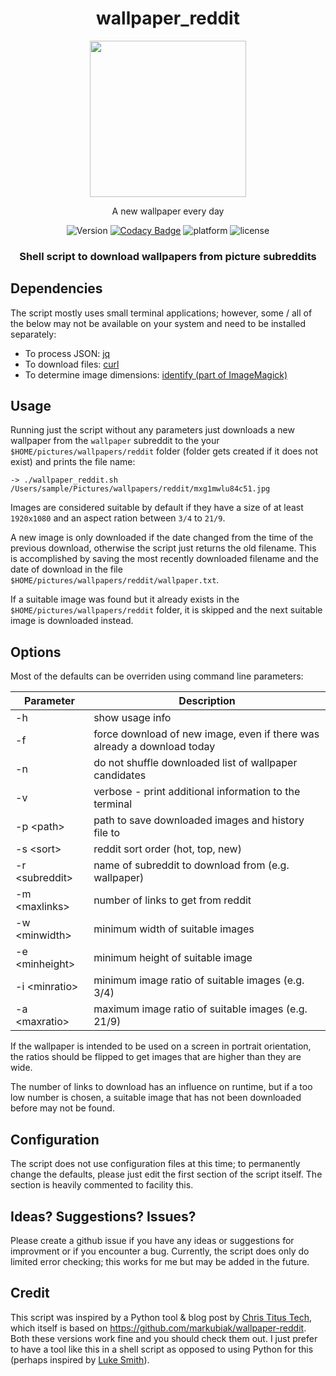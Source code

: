 <div align="center">

# wallpaper_reddit

<img src="https://user-images.githubusercontent.com/8348199/88131440-92576c00-cc0f-11ea-8d75-814c93c8e950.png" height="250px" width="250px">

A new wallpaper every day

![Version](https://img.shields.io/github/v/release/ahauser31/wallpaper_reddit?sort=semver)  [![Codacy Badge](https://app.codacy.com/project/badge/Grade/156864fc024443beb9e06e173b872365)](https://www.codacy.com/manual/ahauser31/wallpaper_reddit?utm_source=github.com&amp;utm_medium=referral&amp;utm_content=ahauser31/wallpaper_reddit&amp;utm_campaign=Badge_Grade)  ![platform](https://img.shields.io/badge/platform-Linux%7CmacOS%7CWindows-informational)  ![license](https://img.shields.io/github/license/ahauser31/wallpaper_reddit)

### Shell script to download wallpapers from picture subreddits

</div>

## Dependencies

The script mostly uses small terminal applications; however, some / all of the below may not be available on your system and need to be installed separately:

* To process JSON: [jq](https://stedolan.github.io/jq/)
* To download files: [curl](https://curl.haxx.se/)
* To determine image dimensions: [identify (part of ImageMagick)](https://imagemagick.org/)

## Usage

Running just the script without any parameters just downloads a new wallpaper from the `wallpaper` subreddit to the your `$HOME/pictures/wallpapers/reddit` folder (folder gets created if it does not exist) and prints the file name:

```
-> ./wallpaper_reddit.sh
/Users/sample/Pictures/wallpapers/reddit/mxg1mwlu84c51.jpg
```

Images are considered suitable by default if they have a size of at least `1920x1080` and an aspect ration between `3/4` to `21/9`.  

A new image is only downloaded if the date changed from the time of the previous download, otherwise the script
just returns the old filename. This is accomplished by saving the most recently downloaded filename and the date of download in the file `$HOME/pictures/wallpapers/reddit/wallpaper.txt`.  

If a suitable image was found but it already exists in the `$HOME/pictures/wallpapers/reddit` folder, it is skipped and the next suitable image is downloaded instead.

## Options

Most of the defaults can be overriden using command line parameters:

Parameter | Description
--------- | -----------
-h  | show usage info
-f  | force download of new image, even if there was already a download today
-n  | do not shuffle downloaded list of wallpaper candidates
-v  | verbose - print additional information to the terminal
-p \<path\> | path to save downloaded images and history file to
-s \<sort\> | reddit sort order (hot, top, new)
-r \<subreddit\> | name of subreddit to download from (e.g. wallpaper)
-m \<maxlinks\> | number of links to get from reddit
-w \<minwidth\> | minimum width of suitable images
-e \<minheight\> | minimum height of suitable image
-i \<minratio\> | minimum image ratio of suitable images (e.g. 3/4)
-a \<maxratio\> | maximum image ratio of suitable images (e.g. 21/9)

If the wallpaper is intended to be used on a screen in portrait orientation, the ratios should be flipped to get images that are higher than they are wide.  

The number of links to download has an influence on runtime, but if a too low number is chosen, a suitable image that has not been downloaded before may not be found.

## Configuration

The script does not use configuration files at this time; to permanently change the defaults, please just edit the first section of the script itself. The section is heavily commented to facility this.

## Ideas? Suggestions? Issues?

Please create a github issue if you have any ideas or suggestions for improvment or if you encounter a bug.
Currently, the script does only do limited error checking; this works for me but may be added in the future.

## Credit

This script was inspired by a Python tool & blog post by [Chris Titus Tech](https://christitus.com/change-wallpaper/), which itself is based on <https://github.com/markubiak/wallpaper-reddit>.  
Both these versions work fine and you should check them out. I just prefer to have a tool like this in a shell script as opposed to using Python for this (perhaps inspired by [Luke Smith](https://lukesmith.xyz/)).
